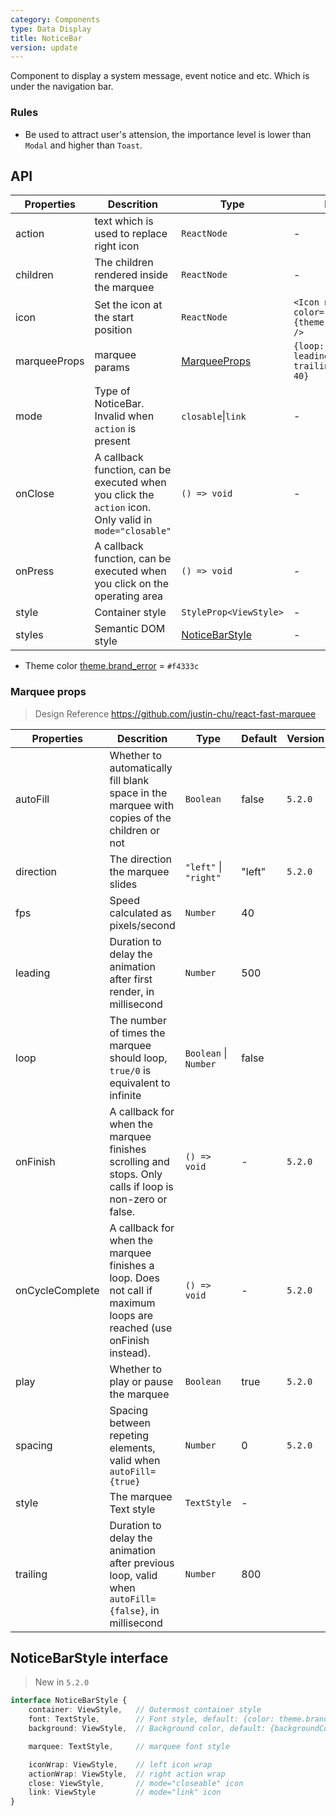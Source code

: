 ```yaml
---
category: Components
type: Data Display
title: NoticeBar
version: update
---
```


Component to display a system message, event notice and etc. Which is under the navigation bar.

### Rules

- Be used to attract user's attension, the importance level is lower than `Modal` and higher than `Toast`.

## API

| Properties | Descrition | Type | Default | Version |
|------------|------------|------|---------|---------|
| action | text which is used to replace right icon | `ReactNode` | - | |
| children | The children rendered inside the marquee | `ReactNode` | - | |
| icon | Set the icon at the start position | `ReactNode` | `<Icon name="sound" color={theme.brand_error} />`| |
| marqueeProps | marquee params | [MarqueeProps](#marquee-props) | `{loop: false, leading: 500, trailing: 800, fps: 40}`  | |
| mode | Type of NoticeBar. Invalid when `action` is present | `closable`\|`link` | - | |
| onClose | A callback function, can be executed when you click the `action` icon. Only valid in `mode="closable"` | `() => void` | - | `5.2.0` |
| onPress | A callback function, can be executed when you click on the operating area | `() => void` | - | |
| style  | Container style | `StyleProp<ViewStyle>` | - | |
| styles | Semantic DOM style | [NoticeBarStyle](#noticebarstyle-interface) | - | |

- Theme color [theme.brand_error](https://github.com/ant-design/ant-design-mobile-rn/blob/master/components/style/themes/default.tsx#L43) = `#f4333c`

### Marquee props

> Design Reference https://github.com/justin-chu/react-fast-marquee

| Properties | Descrition | Type | Default | Version |
|------------|------------|------|---------|---------|
| autoFill | Whether to automatically fill blank space in the marquee with copies of the children or not | `Boolean` | false | `5.2.0` |
| direction | The direction the marquee slides | `"left"` \| `"right"` | "left" | `5.2.0` |
| fps | Speed calculated as pixels/second | `Number` |  40  | |
| leading | Duration to delay the animation after first render, in millisecond | `Number` | 500 | |
| loop | The number of times the marquee should loop, `true/0` is equivalent to infinite |  `Boolean` \| `Number` | false | |
| onFinish | A callback for when the marquee finishes scrolling and stops. Only calls if loop is non-zero or false. | `() => void` | - | `5.2.0` |
| onCycleComplete | A callback for when the marquee finishes a loop. Does not call if maximum loops are reached (use onFinish instead). | `() => void` | - | `5.2.0` |
| play | Whether to play or pause the marquee | `Boolean` | true | `5.2.0` |
| spacing | Spacing between repeting elements, valid when `autoFill={true}` | `Number` | 0 | `5.2.0` |
| style | The marquee Text style | `TextStyle` | - | |
| trailing | Duration to delay the animation after previous loop, valid when `autoFill={false}`, in millisecond | `Number` | 800 | |

## NoticeBarStyle interface

> New in `5.2.0`

```ts
interface NoticeBarStyle {
    container: ViewStyle,   // Outermost container style
    font: TextStyle,        // Font style, default: {color: theme.brand_error}
    background: ViewStyle,  // Background color, default: {backgroundColor: #fffada}

    marquee: TextStyle,     // marquee font style

    iconWrap: ViewStyle,    // left icon wrap
    actionWrap: ViewStyle,  // right action wrap
    close: ViewStyle,       // mode="closeable" icon
    link: ViewStyle         // mode="link" icon
}
```